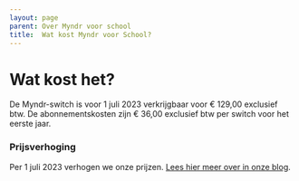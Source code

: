 ```yaml
---
layout: page
parent: Over Myndr voor school
title:  Wat kost Myndr voor School? 
---
```


# Wat kost het?

De Myndr-switch is voor 1 juli 2023 verkrijgbaar voor € 129,00 exclusief btw. De abonnementskosten zijn € 36,00 exclusief btw per switch voor het eerste jaar.

### Prijsverhoging
Per 1 juli 2023 verhogen we onze prijzen. [Lees hier meer over in onze blog](https://myndr.nl/nl/blog/aankondiging-waarom-wij-per-1-juli-onze-prijzen-verhogen/).


